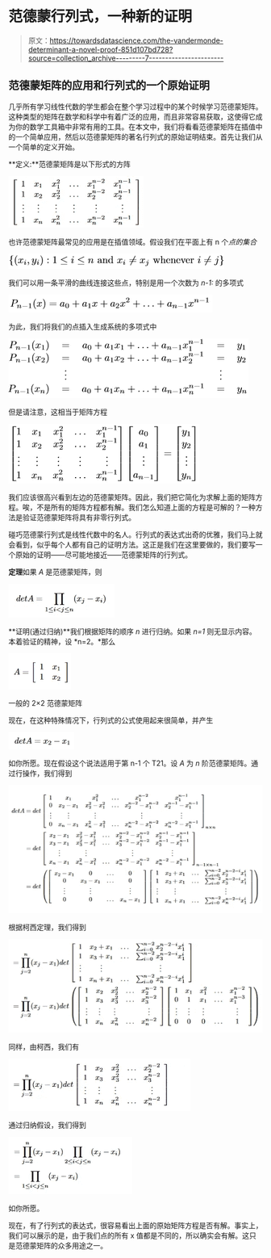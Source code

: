 # 范德蒙行列式，一种新的证明

> 原文：<https://towardsdatascience.com/the-vandermonde-determinant-a-novel-proof-851d107bd728?source=collection_archive---------7----------------------->

## 范德蒙矩阵的应用和行列式的一个原始证明

几乎所有学习线性代数的学生都会在整个学习过程中的某个时候学习范德蒙矩阵。这种类型的矩阵在数学和科学中有着广泛的应用，而且非常容易获取，这使得它成为你的数学工具箱中非常有用的工具。在本文中，我们将看看范德蒙矩阵在插值中的一个简单应用，然后以范德蒙矩阵的著名行列式的原始证明结束。首先让我们从一个简单的定义开始。

**定义:**范德蒙矩阵是以下形式的方阵

![](img/1b0a11dd03915c710bb1f17fc4b23461.png)

也许范德蒙矩阵最常见的应用是在插值领域。假设我们在平面上有 n 个*点的集合*

![](img/8c8211a5e8c7671a3132841354c27bd5.png)

我们可以用一条平滑的曲线连接这些点，特别是用一个次数为 *n-1:* 的多项式

![](img/041bdf33e1ab9c69e949734d6f7c1f83.png)

为此，我们将我们的点插入生成系统的多项式中

![](img/e1715a4774c2f4aed09b0e373aa910aa.png)

但是请注意，这相当于矩阵方程

![](img/c0efabb1c76e4dae697ad6a35b09604b.png)

我们应该很高兴看到左边的范德蒙矩阵。因此，我们把它简化为求解上面的矩阵方程。唉，不是所有的矩阵方程都有解。我们怎么知道上面的方程是可解的？一种方法是验证范德蒙矩阵将具有非零行列式。

碰巧范德蒙行列式是线性代数中的名人。行列式的表达式出奇的优雅，我们马上就会看到，似乎每个人都有自己的证明方法。这正是我们在这里要做的，我们要写一个原始的证明——尽可能地接近——范德蒙矩阵的行列式。

**定理**如果 *A* 是范德蒙矩阵，则

![](img/1624a6017dbaa63108bf2d937575e863.png)

**证明(通过归纳)**我们根据矩阵的顺序 *n* 进行归纳。如果 *n=1* 则无显示内容。本着验证的精神，设 *n=2。*那么

![](img/bbfb61ee4fb2d57a6f2b27c63f2e35f9.png)

一般的 2×2 范德蒙矩阵

现在，在这种特殊情况下，行列式的公式使用起来很简单，并产生

![](img/2aa45d01b620a50dc829393cf090199c.png)

如你所愿。现在假设这个说法适用于第 n-1 个 T21。设 *A* 为 *n* 阶范德蒙矩阵。通过行操作，我们得到

![](img/bae2352159682cef9f5caad055804476.png)

根据柯西定理，我们得到

![](img/5f7902360843d86bb128a8ef02b544b4.png)

同样，由柯西，我们有

![](img/1bcc467ddd85917c6be094fbc088c16d.png)

通过归纳假设，我们得到

![](img/7f39d70bdf1c1c39d192d231378943d2.png)

如你所愿。

现在，有了行列式的表达式，很容易看出上面的原始矩阵方程是否有解。事实上，我们可以展示的是，由于我们点的所有 x 值都是不同的，所以确实会有解。这只是范德蒙矩阵的众多用途之一。